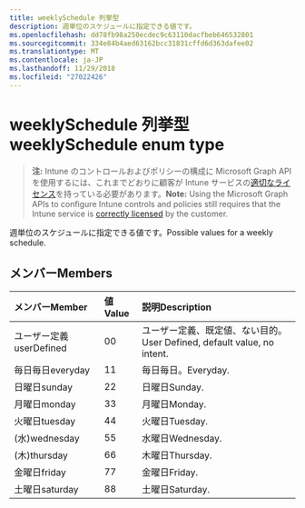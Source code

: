 ```yaml
---
title: weeklySchedule 列挙型
description: 週単位のスケジュールに指定できる値です。
ms.openlocfilehash: dd78fb98a250ecdec9c63110dacfbeb646532801
ms.sourcegitcommit: 334e84b4aed63162bcc31831cffd6d363dafee02
ms.translationtype: MT
ms.contentlocale: ja-JP
ms.lasthandoff: 11/29/2018
ms.locfileid: "27022426"
---
```

# <a name="weeklyschedule-enum-type"></a><span data-ttu-id="afaa2-103">weeklySchedule 列挙型</span><span class="sxs-lookup"><span data-stu-id="afaa2-103">weeklySchedule enum type</span></span>

> <span data-ttu-id="afaa2-104">**注:** Intune のコントロールおよびポリシーの構成に Microsoft Graph API を使用するには、これまでどおりに顧客が Intune サービスの[適切なライセンス](https://go.microsoft.com/fwlink/?linkid=839381)を持っている必要があります。</span><span class="sxs-lookup"><span data-stu-id="afaa2-104">**Note:** Using the Microsoft Graph APIs to configure Intune controls and policies still requires that the Intune service is [correctly licensed](https://go.microsoft.com/fwlink/?linkid=839381) by the customer.</span></span>

<span data-ttu-id="afaa2-105">週単位のスケジュールに指定できる値です。</span><span class="sxs-lookup"><span data-stu-id="afaa2-105">Possible values for a weekly schedule.</span></span>
## <a name="members"></a><span data-ttu-id="afaa2-106">メンバー</span><span class="sxs-lookup"><span data-stu-id="afaa2-106">Members</span></span>
|<span data-ttu-id="afaa2-107">メンバー</span><span class="sxs-lookup"><span data-stu-id="afaa2-107">Member</span></span>|<span data-ttu-id="afaa2-108">値</span><span class="sxs-lookup"><span data-stu-id="afaa2-108">Value</span></span>|<span data-ttu-id="afaa2-109">説明</span><span class="sxs-lookup"><span data-stu-id="afaa2-109">Description</span></span>|
|:---|:---|:---|
|<span data-ttu-id="afaa2-110">ユーザー定義</span><span class="sxs-lookup"><span data-stu-id="afaa2-110">userDefined</span></span>|<span data-ttu-id="afaa2-111">0</span><span class="sxs-lookup"><span data-stu-id="afaa2-111">0</span></span>|<span data-ttu-id="afaa2-112">ユーザー定義、既定値、ない目的。</span><span class="sxs-lookup"><span data-stu-id="afaa2-112">User Defined, default value, no intent.</span></span>|
|<span data-ttu-id="afaa2-113">毎日毎日</span><span class="sxs-lookup"><span data-stu-id="afaa2-113">everyday</span></span>|<span data-ttu-id="afaa2-114">1</span><span class="sxs-lookup"><span data-stu-id="afaa2-114">1</span></span>|<span data-ttu-id="afaa2-115">毎日毎日。</span><span class="sxs-lookup"><span data-stu-id="afaa2-115">Everyday.</span></span>|
|<span data-ttu-id="afaa2-116">日曜日</span><span class="sxs-lookup"><span data-stu-id="afaa2-116">sunday</span></span>|<span data-ttu-id="afaa2-117">2</span><span class="sxs-lookup"><span data-stu-id="afaa2-117">2</span></span>|<span data-ttu-id="afaa2-118">日曜日</span><span class="sxs-lookup"><span data-stu-id="afaa2-118">Sunday.</span></span>|
|<span data-ttu-id="afaa2-119">月曜日</span><span class="sxs-lookup"><span data-stu-id="afaa2-119">monday</span></span>|<span data-ttu-id="afaa2-120">3</span><span class="sxs-lookup"><span data-stu-id="afaa2-120">3</span></span>|<span data-ttu-id="afaa2-121">月曜日</span><span class="sxs-lookup"><span data-stu-id="afaa2-121">Monday.</span></span>|
|<span data-ttu-id="afaa2-122">火曜日</span><span class="sxs-lookup"><span data-stu-id="afaa2-122">tuesday</span></span>|<span data-ttu-id="afaa2-123">4</span><span class="sxs-lookup"><span data-stu-id="afaa2-123">4</span></span>|<span data-ttu-id="afaa2-124">火曜日</span><span class="sxs-lookup"><span data-stu-id="afaa2-124">Tuesday.</span></span>|
|<span data-ttu-id="afaa2-125">(水)</span><span class="sxs-lookup"><span data-stu-id="afaa2-125">wednesday</span></span>|<span data-ttu-id="afaa2-126">5</span><span class="sxs-lookup"><span data-stu-id="afaa2-126">5</span></span>|<span data-ttu-id="afaa2-127">水曜日</span><span class="sxs-lookup"><span data-stu-id="afaa2-127">Wednesday.</span></span>|
|<span data-ttu-id="afaa2-128">(木)</span><span class="sxs-lookup"><span data-stu-id="afaa2-128">thursday</span></span>|<span data-ttu-id="afaa2-129">6</span><span class="sxs-lookup"><span data-stu-id="afaa2-129">6</span></span>|<span data-ttu-id="afaa2-130">木曜日</span><span class="sxs-lookup"><span data-stu-id="afaa2-130">Thursday.</span></span>|
|<span data-ttu-id="afaa2-131">金曜日</span><span class="sxs-lookup"><span data-stu-id="afaa2-131">friday</span></span>|<span data-ttu-id="afaa2-132">7</span><span class="sxs-lookup"><span data-stu-id="afaa2-132">7</span></span>|<span data-ttu-id="afaa2-133">金曜日</span><span class="sxs-lookup"><span data-stu-id="afaa2-133">Friday.</span></span>|
|<span data-ttu-id="afaa2-134">土曜日</span><span class="sxs-lookup"><span data-stu-id="afaa2-134">saturday</span></span>|<span data-ttu-id="afaa2-135">8</span><span class="sxs-lookup"><span data-stu-id="afaa2-135">8</span></span>|<span data-ttu-id="afaa2-136">土曜日</span><span class="sxs-lookup"><span data-stu-id="afaa2-136">Saturday.</span></span>|




